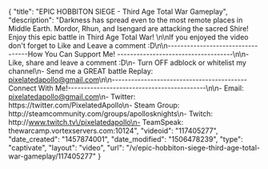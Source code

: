 {
    "title": "EPIC HOBBITON SIEGE - Third Age Total War Gameplay",
    "description": "Darkness has spread even to the most remote places in Middle Earth.  Mordor, Rhun, and Isengard are attacking the sacred Shire! Enjoy this epic battle in Third Age Total War!  \n\nIf you enjoyed the video don't forget to Like and Leave a comment :D\n\n----------------------------------How You Can Support Me! ------------------------------------\n\n- Like, share and leave a comment :D\n- Turn OFF adblock or whitelist my channel\n- Send me a GREAT battle Replay: pixelatedapollo@gmail.com\n\n------------------------------------------Connect With Me!-------------------------------------------\n\n- Email: pixelatedapollo@gmail.com\n- Twitter: https:\/\/twitter.com\/PixelatedApollo\n- Steam Group:  http:\/\/steamcommunity.com\/groups\/apollosknights\n- Twitch: http:\/\/www.twitch.tv\/pixelatedapollo\n- TeamSpeak: thewarcamp.vortexservers.com:10124",
    "videoid": "117405277",
    "date_created": "1457874001",
    "date_modified": "1506478239",
    "type": "captivate",
    "layout": "video",
    "url": "\/v\/epic-hobbiton-siege-third-age-total-war-gameplay\/117405277"
}